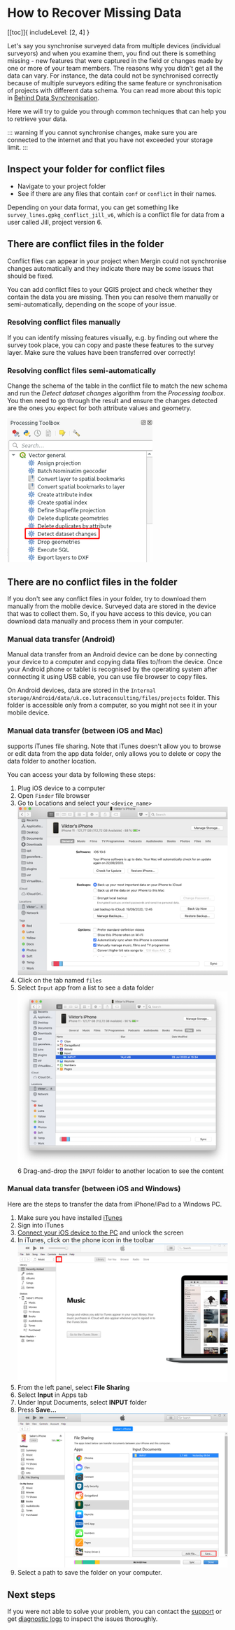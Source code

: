 # How to Recover Missing Data

[[toc]]{ includeLevel: [2, 4] }

Let's say you synchronise surveyed data from multiple devices (individual surveyors) and when you examine them, you find out there is something missing - new features that were captured in the field or changes made by one or more of your team members. 
The reasons why you didn't get all the data can vary. For instance, the data could not be synchronised correctly because of multiple surveyors editing the same feature or synchronisation of projects with different data schema. You can read more about this topic in [Behind Data Synchronisation](../synchronisation.md).

Here we will try to guide you through common techniques that can help you to retrieve your data.

::: warning
If you cannot synchronise changes, make sure you are connected to the internet and that you have not exceeded your storage limit.
:::

## Inspect your folder for conflict files
- Navigate to your project folder
- See if there are any files that contain `conf` or `conflict` in their names. 

Depending on your data format, you can get something like `survey_lines.gpkg_conflict_jill_v6`, which is a conflict file for data from a user called Jill, project version 6.

## There are conflict files in the folder
Conflict files can appear in your project when Mergin could not synchronise changes automatically and they indicate there may be some issues that should be fixed.

You can add conflict files to your QGIS project and check whether they contain the data you are missing. Then you can resolve them manually or semi-automatically, depending on the scope of your issue.

### Resolving conflict files manually
If you can identify missing features visually, e.g. by finding out where the survey took place, you can copy and paste these features to the survey layer. Make sure the values have been transferred over correctly!

### Resolving conflict files semi-automatically
Change the schema of the table in the conflict file to match the new schema and run the *Detect dataset changes* algorithm from the *Processing toolbox*. You then need to go through the result and ensure the changes detected are the ones you expect for both attribute values and geometry.

![detect dataset changes](./qgis-detect-dataset-changes.png)

## There are no conflict files in the folder
If you don't see any conflict files in your folder, try to download them manually from the mobile device. Surveyed data are stored in the device that was to collect them. So, if you have access to this device, you can download data manually and process them in your computer.

### Manual data transfer (Android)
Manual data transfer from an Android device can be done by connecting your device to a computer and copying data files to/from the device. Once your Android phone or tablet is recognised by the operating system after connecting it using USB cable, you can use file browser to copy files. 

On Android devices, data are stored in the `Internal storage/Android/data/uk.co.lutraconsulting/files/projects` folder. This folder is accessible only from a computer, so you might not see it in your mobile device.

### Manual data transfer (between iOS and Mac)
<MobileAppName /> supports iTunes file sharing. Note that iTunes doesn't allow you to browse or edit data from the app data folder, only allows you to delete or copy the data folder to another location. 

You can access your data by following these steps:
1. Plug iOS device to a computer
2. Open `Finder` file browser
3. Go to Locations and select your `<device_name>`
![iTunes](./itunes.png)
4. Click on the tab named `files`  
5. Select `Input` app from a list to see a data folder
![iTunes2](./itunes2.png)
6 Drag-and-drop the `INPUT` folder to another location to see the content

### Manual data transfer (between iOS and Windows)
Here are the steps to transfer the data from iPhone/iPad to a Windows PC.

1. Make sure you have installed [iTunes](https://support.apple.com/en-us/HT210384)
2. Sign into iTunes
3. [Connect your iOS device to the PC](https://support.apple.com/en-gb/guide/iphone/iph42d9b3178/15.0/ios/15.0) and unlock the screen
4. In iTunes, click on the phone icon in the toolbar
![iTunes phone icon](./ios_win_itunes.png)
5. From the left panel, select **File Sharing**
6. Select **Input** in Apps tab
7. Under Input Documents, select **INPUT** folder
8. Press **Save...**
![iTunes save](./ios_win_itunes_input.png)
9. Select a path to save the folder on your computer.

## Next steps
If you were not able to solve your problem, you can contact the [support](../../misc//troubleshoot/#support) or get [diagnostic logs](../../misc/troubleshoot/#diagnostic-logs) to inspect the issues thoroughly.

<CommunityJoin />

